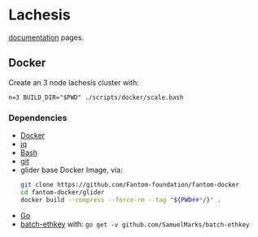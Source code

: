 # Lachesis

[documentation](http://docs.fantom.foundation) pages.


## Docker

Create an 3 node lachesis cluster with:

    n=3 BUILD_DIR="$PWD" ./scripts/docker/scale.bash

### Dependencies

  - [Docker](https://www.docker.com/get-started)
  - [jq](https://stedolan.github.io/jq)
  - [Bash](https://www.gnu.org/software/bash)
  - [git](https://git-scm.com)
  - glider base Docker Image, via:
    ```bash
    git clone https://github.com/Fantom-foundation/fantom-docker
    cd fantom-docker/glider
    docker build --compress --force-rm --tag "${PWD##*/}" .
    ```
  - [Go](https://golang.org)
  - [batch-ethkey](https://github.com/SamuelMarks/batch-ethkey) with: `go get -v github.com/SamuelMarks/batch-ethkey`
